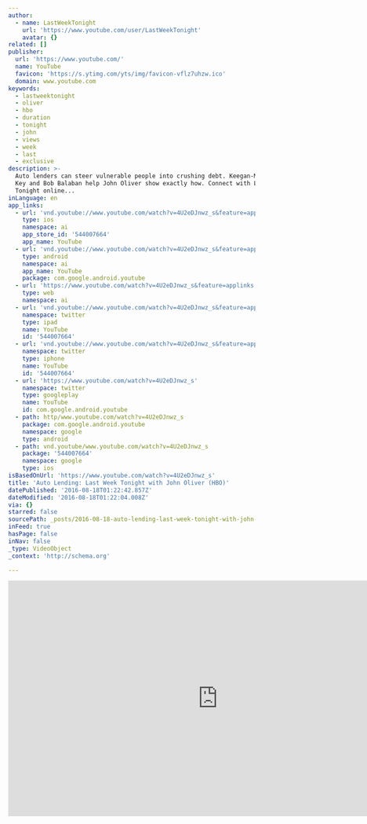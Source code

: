 ```yaml
---
author:
  - name: LastWeekTonight
    url: 'https://www.youtube.com/user/LastWeekTonight'
    avatar: {}
related: []
publisher:
  url: 'https://www.youtube.com/'
  name: YouTube
  favicon: 'https://s.ytimg.com/yts/img/favicon-vflz7uhzw.ico'
  domain: www.youtube.com
keywords:
  - lastweektonight
  - oliver
  - hbo
  - duration
  - tonight
  - john
  - views
  - week
  - last
  - exclusive
description: >-
  Auto lenders can steer vulnerable people into crushing debt. Keegan-Michael
  Key and Bob Balaban help John Oliver show exactly how. Connect with Last Week
  Tonight online...
inLanguage: en
app_links:
  - url: 'vnd.youtube://www.youtube.com/watch?v=4U2eDJnwz_s&feature=applinks'
    type: ios
    namespace: ai
    app_store_id: '544007664'
    app_name: YouTube
  - url: 'vnd.youtube://www.youtube.com/watch?v=4U2eDJnwz_s&feature=applinks'
    type: android
    namespace: ai
    app_name: YouTube
    package: com.google.android.youtube
  - url: 'https://www.youtube.com/watch?v=4U2eDJnwz_s&feature=applinks'
    type: web
    namespace: ai
  - url: 'vnd.youtube://www.youtube.com/watch?v=4U2eDJnwz_s&feature=applinks'
    namespace: twitter
    type: ipad
    name: YouTube
    id: '544007664'
  - url: 'vnd.youtube://www.youtube.com/watch?v=4U2eDJnwz_s&feature=applinks'
    namespace: twitter
    type: iphone
    name: YouTube
    id: '544007664'
  - url: 'https://www.youtube.com/watch?v=4U2eDJnwz_s'
    namespace: twitter
    type: googleplay
    name: YouTube
    id: com.google.android.youtube
  - path: http/www.youtube.com/watch?v=4U2eDJnwz_s
    package: com.google.android.youtube
    namespace: google
    type: android
  - path: vnd.youtube/www.youtube.com/watch?v=4U2eDJnwz_s
    package: '544007664'
    namespace: google
    type: ios
isBasedOnUrl: 'https://www.youtube.com/watch?v=4U2eDJnwz_s'
title: 'Auto Lending: Last Week Tonight with John Oliver (HBO)'
datePublished: '2016-08-18T01:22:42.857Z'
dateModified: '2016-08-18T01:22:04.008Z'
via: {}
starred: false
sourcePath: _posts/2016-08-18-auto-lending-last-week-tonight-with-john-oliver-hbo.md
inFeed: true
hasPage: false
inNav: false
_type: VideoObject
_context: 'http://schema.org'

---
```

<iframe src="https://cdn.embedly.com/widgets/media.html?src=https%3A%2F%2Fwww.youtube.com%2Fembed%2F4U2eDJnwz_s%3Ffeature%3Doembed&amp;url=http%3A%2F%2Fwww.youtube.com%2Fwatch%3Fv%3D4U2eDJnwz_s&amp;image=https%3A%2F%2Fi.ytimg.com%2Fvi%2F4U2eDJnwz_s%2Fhqdefault.jpg&amp;key=b7d04c9b404c499eba89ee7072e1c4f7&amp;type=text%2Fhtml&amp;schema=youtube" width="854" height="480" scrolling="no" frameborder="0" allowfullscreen="" style=""></iframe>